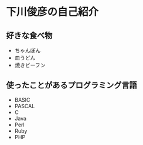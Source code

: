 # 下川俊彦の自己紹介

## 好きな食べ物
- ちゃんぽん
- 皿うどん
- 焼きビーフン

## 使ったことがあるプログラミング言語
- BASIC
- PASCAL
- C
- Java
- Perl
- Ruby
- PHP
